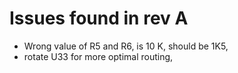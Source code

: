 # Issues found in rev A

- Wrong value of R5 and R6, is 10 K, should be 1K5,
- rotate U33 for more optimal routing,

